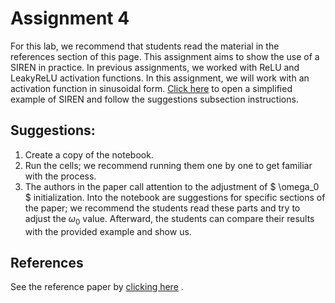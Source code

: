 # Assignment 4

For this lab, we recommend that students read the material in the references section of this page.
This assignment aims to show the use of a SIREN in practice. In previous assignments, we worked with ReLU and LeakyReLU activation functions. In this assignment, we will work with an activation function in sinusoidal form. <a href=" https://github.com/lvelho/blog/blob/master/explore_siren.ipynb" target="_blank">Click here</a> to open a simplified example of SIREN and follow the suggestions subsection instructions.

## Suggestions:

1. Create a copy of the notebook.
2. Run the cells; we recommend running them one by one to get familiar with the process.
3. The authors in the paper call attention to the adjustment of $ \omega_0 $ initialization. Into the notebook are suggestions for specific sections of the paper; we recommend the students read these parts and try to adjust the $\omega_0$ value. Afterward, the students can compare their results with the provided example and show us.

## **References**

See the reference paper by <a href=" https://arxiv.org/abs/2006.09661" target="_blank">clicking here</a> .

